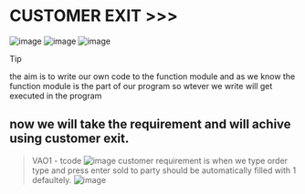 # CUSTOMER EXIT >>>
![image](https://github.com/bhuvabhavik/MY-ABAP-CHEATSHEET/assets/49744703/7e0fd6cd-2b50-4f4a-ae8f-43bd2a89ab31)
![image](https://github.com/bhuvabhavik/MY-ABAP-CHEATSHEET/assets/49744703/9ff99f62-9e7b-41d1-b4c6-175f76f22c7a)
![image](https://github.com/bhuvabhavik/MY-ABAP-CHEATSHEET/assets/49744703/63ed88db-f8f4-4a98-8630-67c32bda5664)

>[!tip]
> the aim is to write our own code to the function module and as we know the function module is the part of our program so wtever we write will get executed in the program

## now we will take the requirement and will achive using customer exit.
> VAO1 - tcode
> ![image](https://github.com/bhuvabhavik/MY-ABAP-CHEATSHEET/assets/49744703/389c4f13-58c7-4745-8d6d-8efdf45fe917)
> customer requirement is when we type order type and press enter sold to party should be automatically filled with 1 defaultely.
> ![image](https://github.com/bhuvabhavik/MY-ABAP-CHEATSHEET/assets/49744703/19f6ab41-28fb-43f1-b12a-a9711d08b609)
>
> 




























